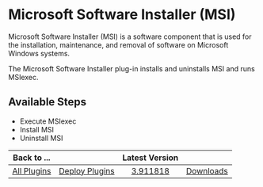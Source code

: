 
Microsoft Software Installer (MSI)
==================================


Microsoft Software Installer (MSI) is a software component that is used for the installation, maintenance, and removal of software on Microsoft Windows systems.


The Microsoft Software Installer plug-in installs and uninstalls MSI and runs MSIexec.



Available Steps
---------------


* Execute MSIexec
* Install MSI
* Uninstall MSI





|Back to ...||Latest Version||
| :---: | :---: | :---: | :---: |
|[All Plugins](../../index.md)|[Deploy Plugins](../README.md)|[3.911818](https://raw.githubusercontent.com/UrbanCode/IBM-UCD-PLUGINS/main/files/MSI/MSI-3.911818.zip)|[Downloads](downloads.md)|
